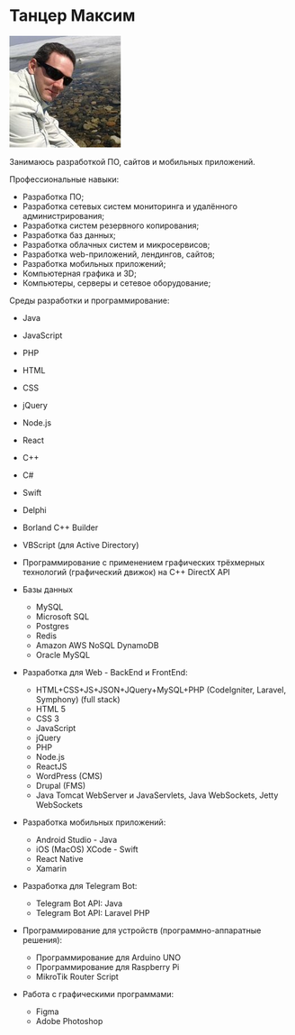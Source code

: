 # Танцер Максим

![MyAvatar](img/my-avatar.jpg)

Занимаюсь разработкой ПО, сайтов и мобильных приложений.

Профессиональные навыки:
* Разработка ПО;
* Разработка сетевых систем мониторинга и удалённого администрирования;
* Разработка систем резервного копирования;
* Разработка баз данных;
* Разработка облачных систем и микросервисов;
* Разработка web-приложений, лендингов, сайтов;
* Разработка мобильных приложений;
* Компьютерная графика и 3D;
* Компьютеры, серверы и сетевое оборудование;

Среды разработки и программирование:
* Java
* JavaScript
* PHP
* HTML
* CSS
* jQuery
* Node.js
* React
* C++
* С#
* Swift
* Delphi
* Borland C++ Builder
* VBScript (для Active Directory)
* Программирование с применением графических трёхмерных технологий (графический движок) на С++ DirectX API

* Базы данных 
  - MySQL
  - Microsoft SQL 
  - Postgres
  - Redis
  - Amazon AWS NoSQL DynamoDB
  - Oracle MySQL

* Разработка для Web - BackEnd и FrontEnd: 
  - HTML+CSS+JS+JSON+JQuery+MySQL+PHP (CodeIgniter, Laravel, Symphony) (full stack)
  - HTML 5
  - CSS 3
  - JavaScript
  - jQuery
  - PHP
  - Node.js
  - ReactJS
  - WordPress (CMS)
  - Drupal (FMS)
  - Java Tomcat WebServer и JavaServlets, Java WebSockets, Jetty WebSockets

* Разработка мобильных приложений: 
  - Android Studio - Java 
  - iOS (MacOS) XCode - Swift
  - React Native
  - Xamarin

* Разработка для Telegram Bot:
  - Telegram Bot API: Java
  - Telegram Bot API: Laravel PHP 

* Программирование для устройств (программно-аппаратные решения):
  - Программирование для Arduino UNO
  - Программирование для Raspberry Pi
  - MikroTik Router Script

* Работа с графическими программами:
  - Figma
  - Adobe Photoshop
  